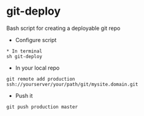 git-deploy
==========

Bash script for creating a deployable git repo

* Configure script
```
* In terminal
sh git-deploy
```
* In your local repo
```
git remote add production ssh://yourserver/your/path/git/mysite.domain.git
```
* Push it
```
git push production master
```

